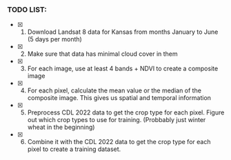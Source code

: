 ### TODO LIST:

- [x] 1. Download Landsat 8 data for Kansas from months January to June (5 days per month)
- [x] 2. Make sure that data has minimal cloud cover in them 
- [x] 3. For each image, use at least 4 bands + NDVI to create a composite image
- [x] 4. For each pixel, calculate the mean value or the median of the composite image. This gives us spatial and temporal information
- [x] 5. Preprocess CDL 2022 data to get the crop type for each pixel. Figure out which crop types to use for training. (Probbably just winter wheat in the beginning)
- [x] 6. Combine it with the CDL 2022 data to get the crop type for each pixel to create a training dataset.

